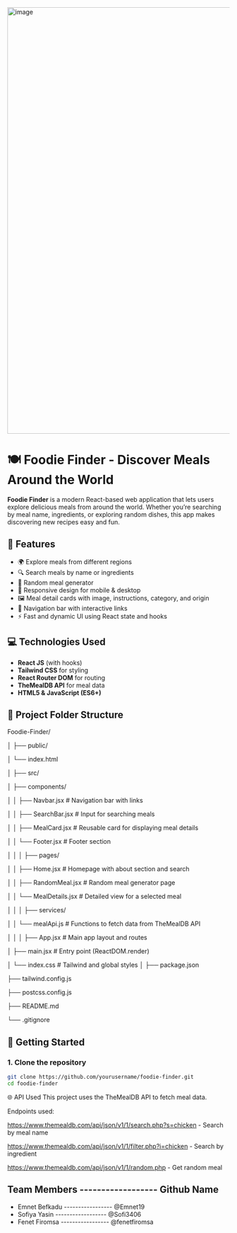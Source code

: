 <img width="1897" height="964" alt="image" src="https://github.com/user-attachments/assets/d856d602-ffbc-41e9-9743-f95ba595243e" />

#  🍽️ Foodie Finder - Discover Meals Around the World

**Foodie Finder** is a modern React-based web application that lets users explore delicious meals from around the world. Whether you’re searching by meal name, ingredients, or exploring random dishes, this app makes discovering new recipes easy and fun.

## 📌 Features

- 🌍 Explore meals from different regions
- 🔍 Search meals by name or ingredients
- 🎲 Random meal generator
- 📱 Responsive design for mobile & desktop
- 🖼️ Meal detail cards with image, instructions, category, and origin
- 🧭 Navigation bar with interactive links
- ⚡ Fast and dynamic UI using React state and hooks



## 💻 Technologies Used

- **React JS** (with hooks)
- **Tailwind CSS** for styling
- **React Router DOM** for routing
- **TheMealDB API** for meal data
- **HTML5 & JavaScript (ES6+)**



## 📂 Project Folder Structure
Foodie-Finder/

│
├── public/

│ └── index.html

│
├── src/

│ ├── components/

│ │ ├── Navbar.jsx # Navigation bar with links

│ │ ├── SearchBar.jsx # Input for searching meals

│ │ ├── MealCard.jsx # Reusable card for displaying meal details

│ │ └── Footer.jsx # Footer section

│ │
│ ├── pages/

│ │ ├── Home.jsx # Homepage with about section and search

│ │ ├── RandomMeal.jsx # Random meal generator page

│ │ └── MealDetails.jsx # Detailed view for a selected meal

│ │
│ ├── services/

│ │ └── mealApi.js # Functions to fetch data from TheMealDB API

│ │
│ ├── App.jsx # Main app layout and routes

│ ├── main.jsx # Entry point (ReactDOM.render)

│ └── index.css # Tailwind and global styles
│
├── package.json

├── tailwind.config.js

├── postcss.config.js

├── README.md 

└── .gitignore

## 🚀 Getting Started

### 1. Clone the repository

```bash
git clone https://github.com/yourusername/foodie-finder.git
cd foodie-finder
```

🌐 API Used
This project uses the TheMealDB API to fetch meal data.

Endpoints used:

https://www.themealdb.com/api/json/v1/1/search.php?s=chicken - Search by meal name

https://www.themealdb.com/api/json/v1/1/filter.php?i=chicken - Search by ingredient

https://www.themealdb.com/api/json/v1/1/random.php - Get random meal


## Team Members ------------------ Github Name
* Emnet Befkadu ----------------- @Emnet19
* Sofiya Yasin ------------------ @Sofi3406
* Fenet Firomsa ----------------- @fenetfiromsa
